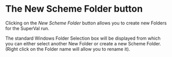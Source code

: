 # The New Scheme Folder button

Clicking on the _New Scheme Folder_ button allows you to create new
Folders for the SuperVal run.

The standard Windows Folder Selection box will be displayed from which
you can either select another New Folder or create a new Scheme Folder.
(Right click on the Folder name will allow you to rename it).
